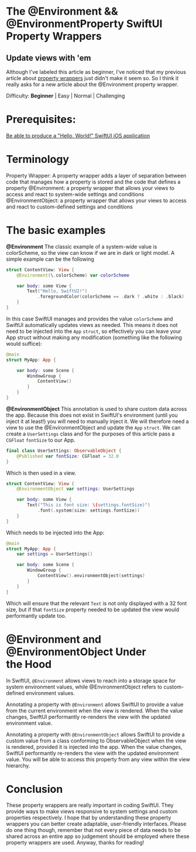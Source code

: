 # The @Environment && @EnvironmentProperty SwiftUI Property Wrappers
## Update views with 'em

Although I've labeled this article as beginner, I've noticed that my previous article about [property wrappers](https://stevenpcurtis.medium.com/swiftuis-property-wrappers-a8771e8ef39b) just didn't make it seem so. So I think it really asks for a new article about the @Environment property wrapper.

Difficulty: **Beginner** | Easy | Normal | Challenging

# Prerequisites:
[Be able to produce a "Hello, World!" SwiftUI iOS application](https://medium.com/r/?url=https%3A%2F%2Fstevenpcurtis.medium.com%2Fhello-world-swiftui-92bcf48a62d3)

# Terminology
Property Wrapper: A property wrapper adds a layer of separation between code that manages how a property is stored and the code that defines a property
@Environment: a property wrapper that allows your views to access and react to system-wide settings and conditions
@EnvironmentObject: a property wrapper that allows your views to access and react to custom-defined settings and conditions

# The basic examples
**@Environment**
The classic example of a system-wide value is colorScheme, so the view can know if we are in dark or light model. A simple example can be the following

```swift
struct ContentView: View {
    @Environment(\.colorScheme) var colorScheme

    var body: some View {
        Text("Hello, SwiftUI!")
            .foregroundColor(colorScheme == .dark ? .white : .black)
    }
}
```

In this case SwiftUI manages and provides the value  `colorScheme` and SwiftUI automatically updates views as needed. This means it does not need to be injected into the `App` `struct`, so effectively you can leave your App struct without making any modification (something like the following would suffice):

```swift
@main
struct MyApp: App {

    var body: some Scene {
        WindowGroup {
            ContentView()
        }
    }
}
```

**@EnvironmentObject** 
This annotation is used to share custom data across the app. Because this does not exist in SwiftUI's environment (until you inject it at least!) you will need to manually inject it. We will therefore need a view to use the @EnvironmentObject and update the `App` `struct`. We can create a `UserSettings` class and for  the purposes of this article pass a `CGFloat` `fontSize` to our App.

```swift
final class UserSettings: ObservableObject {
    @Published var fontSize: CGFloat = 32.0
}
```

Which is then used in a view.

```swift
struct ContentView: View {
    @EnvironmentObject var settings: UserSettings

    var body: some View {
        Text("This is font size: \(settings.fontSize)")
            .font(.system(size: settings.fontSize))
    }
}
```

Which needs to be injected into the App:

```swift
@main
struct MyApp: App {
    var settings = UserSettings()

    var body: some Scene {
        WindowGroup {
            ContentView().environmentObject(settings)
        }
    }
}
```

Which will ensure that the relevant `Text` is not only displayed with a 32 font size, but if that `fontSize` property needed to be updated the view would performantly update too.

# @Environment and @EnvironmentObject Under the Hood

In SwiftUI, `@Environment` allows views to reach into a storage space for system environment values, while @EnvironmentObject refers to custom-defined environment values.

Annotating a property with `@Environment` allows SwiftUI to provide a value from the current environment when the view is rendered. When the value changes, SwiftUI performantly re-renders the view with the updated environment value.

Annotating a property with `@EnvironmentObject` allows SwiftUI to provide a custom value from a class conforming to ObservableObject when the view is rendered, provided it is injected into the app. When the value changes, SwiftUI performantly re-renders the view with the updated environment value. You will be able to access this property from any view within the view hierarchy.

# Conclusion
These property wrappers are really important in coding SwiftUI. They provide ways to make views responsive to system settings and custom properties respectively. I hope that by understanding these property wrappers you can better create adaptable, user-friendly interfaces. Please do one thing though, remember that not every piece of data needs to be shared across an entire app so judgement should be employed where these property wrappers are used.
Anyway, thanks for reading!

